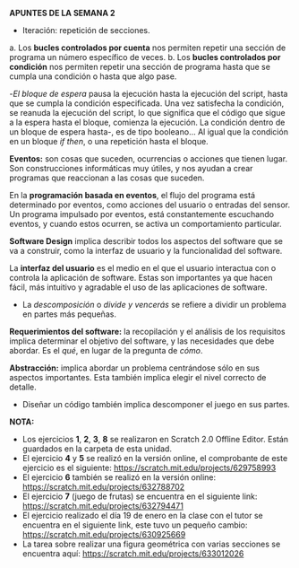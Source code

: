 **APUNTES DE LA SEMANA 2**

- Iteración: repetición de secciones.

a. Los **bucles controlados por cuenta** nos permiten repetir una sección de programa un número específico de veces.
b. Los **bucles controlados por condición** nos permiten repetir una sección de programa hasta que se cumpla una condición o hasta que algo pase.

-*El bloque de espera* pausa la ejecución hasta la ejecución del script, hasta que se cumpla la condición especificada. Una vez satisfecha la condición, se reanuda la ejecución del script, lo que significa que el código que sigue a la espera hasta el bloque, comienza la ejecución. La condición dentro de un bloque de espera hasta-, es de tipo booleano... Al igual que la condición en un bloque *if then*, o una repetición hasta el bloque.

**Eventos:** son cosas que suceden, ocurrencias o acciones que tienen lugar. Son construcciones informáticas muy útiles, y nos ayudan a crear programas que reaccionan a las cosas que suceden.

En la **programación basada en eventos**, el flujo del programa está determinado por eventos, como acciones del usuario o entradas del sensor. Un programa impulsado por eventos, está constantemente escuchando eventos, y cuando estos ocurren, se activa un comportamiento particular.

**Software  Design** implica describir todos los aspectos del software que se va a construir, como la interfaz de usuario y la funcionalidad del software.

La **interfaz del usuario** es el medio en el que el usuario interactua con o controla la aplicación de software. Estas son importantes ya que hacen fácil, más intuitivo y agradable el uso de las aplicaciones de software.

- La *descomposición* o *divide y vencerás* se refiere a dividir un problema en partes más pequeñas.

**Requerimientos del software:** la recopilación y el análisis de los requisitos implica determinar el objetivo del software, y las necesidades que debe abordar. Es el *qué*, en lugar de la pregunta de *cómo*.

**Abstracción:** implica abordar un problema centrándose sólo en sus aspectos importantes. Esta también implica elegir el nivel correcto de detalle.

- Diseñar un código también implica descomponer el juego en sus partes.

**NOTA:** 
- Los ejercicios **1**, **2**, **3**, **8** se realizaron en Scratch 2.0 Offline Editor. Están guardados en la carpeta de esta unidad. 
- El ejercicio **4** y **5** se realizó en la versión online, el comprobante de este ejercicio es el siguiente: https://scratch.mit.edu/projects/629758993   
- El ejercicio **6** también se realizó en la versión online: https://scratch.mit.edu/projects/632788702 
- El ejercicio **7** (juego de frutas) se encuentra en el siguiente link: https://scratch.mit.edu/projects/632794471
- El ejercicio realizado el día 19 de enero en la clase con el tutor se encuentra en el siguiente link, este tuvo un pequeño cambio: https://scratch.mit.edu/projects/630925669
- La tarea sobre realizar una figura geométrica con varias secciones se encuentra aquí: https://scratch.mit.edu/projects/633012026

